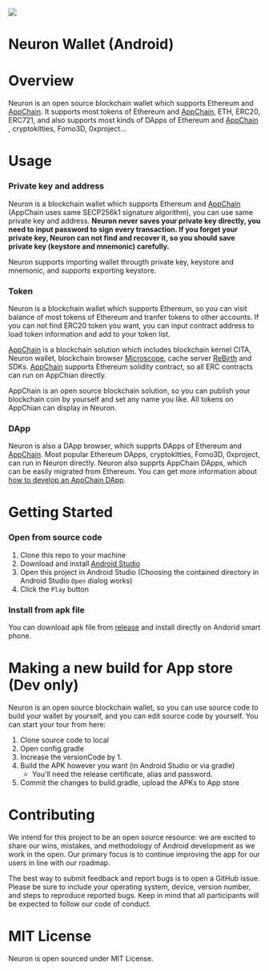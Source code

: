 ![](https://img.shields.io/badge/made%20for-Nervos%20AppChain-blue.svg)

# Neuron Wallet (Android)

Overview
===============

Neuron is an open source blockchain wallet which supports Ethereum and [AppChain](https://docs.nervos.org/#/). It supports most tokens of Ethereum and [AppChain](https://docs.nervos.org/#/), ETH, ERC20, ERC721, and also supports most kinds of DApps of Ethereum and [AppChain](https://docs.nervos.org/#/) , cryptokitties, Fomo3D, 0xproject...

Usage
===============

### Private key and address

Neuron is a blockchain wallet which supports Ethereum and [AppChain](https://docs.nervos.org/#/) (AppChain uses same SECP256k1 signature algorithm), you can use same private key and address. **Neuron never saves your private key directly, you need to input password to sign every transaction. If you forget your private key, Neuron can not find and recover it, so you should save private key (keystore and mnemonic) carefully.**

Neuron supports importing wallet througth private key, keystore and mnemonic, and supports exporting keystore.

### Token

Neuron is a blockchain wallet which supports Ethereum, so you can visit balance of most tokens of Ethereum and tranfer tokens to other accounts. If you can not find ERC20 token you want, you can input contract address to load token information and add to your token list.

[AppChain](https://docs.nervos.org/#/) is a blockchain solution which includes blockchain kernel CITA, Neuron wallet, blockchain browser [Microscope](https://github.com/cryptape/microscope), cache server [ReBirth](https://github.com/cryptape/re-birth) and SDKs. [AppChain](https://docs.nervos.org/#/) supports Ethereum solidity contract, so all ERC contracts can run on AppChian directly.

AppChain is an open source blockchain solution, so you can publish your blockchain coin by yourself and set any name you like. All tokens on AppChian can display in Neuron.

### DApp

Neuron is also a DApp browser, which supprts DApps of Ethereum and [AppChain](https://docs.nervos.org/#/). Most popular Ethereum DApps, cryptokitties, Fomo3D, 0xproject, can run in Neuron directly. Neuron also supprts AppChain DApps, which can be easily migrated from Ethereum. You can get more information about [how to develop an AppChain DApp](https://docs.nervos.org/nervos-appchain-docs/#/quick-start/build-dapp).

Getting Started
===============

### Open from source code

1. Clone this repo to your machine
2. Download and install [Android Studio](https://developer.android.com/studio/index.html)
3. Open this project in Android Studio (Choosing the contained directory in Android Studio `Open` dialog works)
4. Click the `Play` button

### Install from apk file

You can download apk file from [release](https://github.com/cryptape/neuron-android/releases) and install directly on Andorid smart phone.

Making a new build for App store (Dev only)
============================================

Neuron is an open source blockchain wallet, so you can use source code to build your wallet by yourself, and you can edit source code by yourself. You can start your tour from here: 

1. Clone source code to local
2. Open config.gradle
3. Increase the versionCode by 1.
4. Build the APK however you want (in Android Studio or via gradle)
    - You'll need the release certificate, alias and password.
5. Commit the changes to build.gradle, upload the APKs to App store

Contributing
============================================

We intend for this project to be an open source resource: we are excited to
share our wins, mistakes, and methodology of Android development as we work
in the open. Our primary focus is to continue improving the app for our users in
line with our roadmap.

The best way to submit feedback and report bugs is to open a GitHub issue.
Please be sure to include your operating system, device, version number, and
steps to reproduce reported bugs. Keep in mind that all participants will be
expected to follow our code of conduct.

MIT License
============================================
Neuron is open sourced under MIT License.
